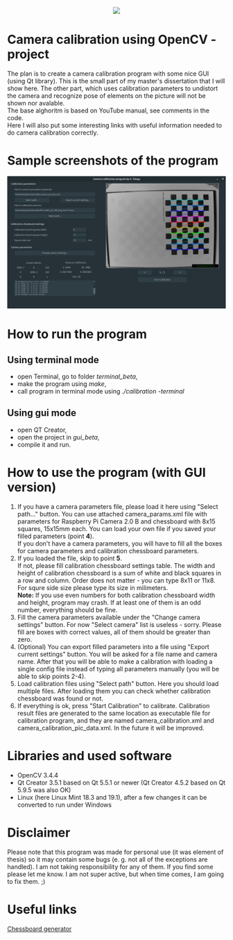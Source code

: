 <p align="center">
  <img src="https://cdn-images-1.medium.com/max/1600/1*Mu7_d3e1qPtW1e7EgsX7LQ.png">
</p>

# Camera calibration using OpenCV - project
The plan is to create a camera calibration program with some nice GUI (using Qt library). This is the small part of my master's dissertation that I will show here. The other part, which uses calibration parameters to undistort the camera and recognize pose of elements on the picture will not be shown nor avalable.\
The base alghoritm is based on YouTube manual, see comments in the code.\
Here I will also put some interesting links with useful information needed to do camera calibration correctly.

# Sample screenshots of the program

<p align="center">
  <img src="https://raw.githubusercontent.com/Kuwashitamidayo/camera_calib/master/Screenshots/screen_003.png">
</p>

# How to run the program

## Using terminal mode
- open Terminal, go to folder *terminal_beta*,
- make the program using *make*,
- call program in terminal mode using *./calibration -terminal*

## Using gui mode
- open QT Creator,
- open the project in *gui_beta*,
- compile it and run.

# How to use the program (with GUI version)
1. If you have a camera parameters file, please load it here using "Select path..." button. You can use attached camera_params.xml file with parameters for Raspberry Pi Camera 2.0 B and chessboard with 8x15 squares, 15x15mm each. You can load your own file if you saved your filled parameters (point **4**).\
If you don't have a camera parameters, you will have to fill all the boxes for camera parameters and calibration chessboard parameters. 
2. If you loaded the file, skip to point **5**.\
If not, please fill calibration chessboard settings table. The width and height of calibration chessboard is a sum of white and black squares in a row and column. Order does not matter - you can type 8x11 or 11x8. For squre side size please type its size in milimeters.\
**Note:** If you use even numbers for both calibration chessboard width and height, program may crash. If at least one of them is an odd number, everything should be fine.
3. Fill the camera parameters available under the "Change camera settings" button. For now "Select camera" list is useless - sorry. Please fill are boxes with correct values, all of them should be greater than zero.
4. (Optional) You can export filled parameters into a file using "Export current settings" button. You will be asked for a file name and camera name. After that you will be able to make a calibration with loading a single config file instead of typing all parameters manually (you  will be able to skip points 2-4). 
5. Load calibration files using "Select path" button. Here you should load multiple files. After loading them you can check whether calibration chessboard was found or not.
6. If everything is ok, press "Start Calibration" to calibrate. Calibration result files are generated to the same location as executable file for calibration program, and they are named camera_calibration.xml and camera_calibration_pic_data.xml. In the future it will be improved.



# Libraries and used software
- OpenCV 3.4.4
- Qt Creator 3.5.1 based on Qt 5.5.1 or newer (Qt Creator 4.5.2 based on Qt 5.9.5 was also OK)
- Linux (here Linux Mint 18.3 and 19.1), after a few changes it can be converted to run under Windows

# Disclaimer
Please note that this program was made for personal use (it was element of thesis) so it may contain some bugs (e. g. not all of the exceptions are handled). I am not taking responsibility for any of them. If you find some please let me know. I am not super active, but when time comes, I am going to fix them. ;)

# Useful links
[Chessboard generator](https://calib.io/pages/camera-calibration-pattern-generator)
